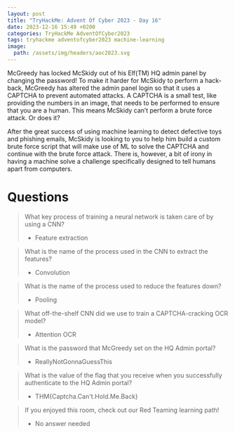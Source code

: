```yaml
---
layout: post
title: "TryHackMe: Advent Of Cyber 2023 - Day 16"
date: 2023-12-16 15:49 +0200
categories: TryHackMe AdventOfCyber2023
tags: tryhackme adventofcyber2023 machine-learning
image:
  path: /assets/img/headers/aoc2023.svg
---
```


McGreedy has locked McSkidy out of his Elf(TM) HQ admin panel by changing the password! To make it harder for McSkidy to perform a hack-back, McGreedy has altered the admin panel login so that it uses a CAPTCHA to prevent automated attacks. A CAPTCHA is a small test, like providing the numbers in an image, that needs to be performed to ensure that you are a human. This means McSkidy can’t perform a brute force attack. Or does it?

After the great success of using machine learning to detect defective toys and phishing emails, McSkidy is looking to you to help him build a custom brute force script that will make use of ML to solve the CAPTCHA and continue with the brute force attack. There is, however, a bit of irony in having a machine solve a challenge specifically designed to tell humans apart from computers.

# Questions

> What key process of training a neural network is taken care of by using a CNN?
>- Feature extraction

> What is the name of the process used in the CNN to extract the features?
>- Convolution

> What is the name of the process used to reduce the features down?
>- Pooling

> What off-the-shelf CNN did we use to train a CAPTCHA-cracking OCR model?
>-  Attention OCR

> What is the password that McGreedy set on the HQ Admin portal?
>- ReallyNotGonnaGuessThis

> What is the value of the flag that you receive when you successfully authenticate to the HQ Admin portal?
>- THM{Captcha.Can't.Hold.Me.Back}

> If you enjoyed this room, check out our Red Teaming learning path!
>- No answer needed
